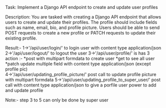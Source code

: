 Task: 
Implement a Django API endpoint to create and update user profiles 

Description: 
You are tasked with creating a Django API endpoint that allows users to create and update their profiles. The profile should include fields such as name, email, bio, and profile picture. Users should be able to send POST requests to create a new profile or PATCH requests to update their existing profile. 

Result:-
  1->'/api/user/login/' to login user with content type application/json
  2->'/api/user/logout/' to logout the user
  3->'/api/user/profile/' is has 3 action :-
      *post with multipart formdata to create user
      *get to see all user
      *patch update multiple field with content type application/json (except profile pic)      
  4->'/api/user/updating_profile_picture/' post call to update profile picture with multipart formdata
  5->'/api/user/updating_profile_to_super_user/' post call with content type application/json to give a porfile user power to add and update profile

  Note:- step 3 to 5 can only be done by super user
